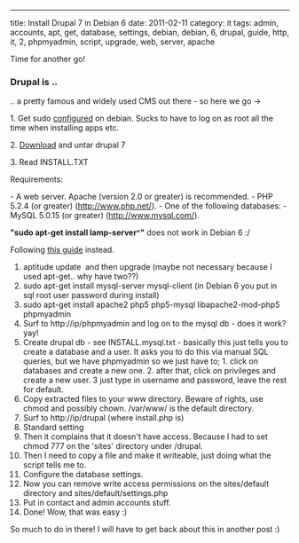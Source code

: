 ---
title: Install Drupal 7 in Debian 6
date: 2011-02-11
category: it
tags: admin, accounts, apt, get, database, settings, debian, debian, 6, drupal, guide, http, it, 2, phpmyadmin, script, upgrade, web, server, apache

Time for another go!

### Drupal is ..

.. a pretty famous and widely used CMS out there - so here we go ->

1\. Get sudo [configured](http://wiki.debian.org/sudo "configure sudo") on debian. Sucks to have to log on as root all the time when installing apps etc.

2\. [Download](http://drupal.org/project/drupal "drupal") and untar drupal 7

3\. Read INSTALL.TXT

Requirements:

\- A web server. Apache (version 2.0 or greater) is recommended. - PHP 5.2.4 (or greater) (http://www.php.net/). - One of the following databases: - MySQL 5.0.15 (or greater) (http://www.mysql.com/).

**"sudo apt-get install lamp-server^"** does not work in Debian 6 :/

Following [this guide](http://wiki.debian.org/LaMp "lamp debian") instead.

1. aptitude update  and then upgrade (maybe not necessary because I used apt-get.. why have two??)
2. sudo apt-get install mysql-server mysql-client (in Debian 6 you put in sql root user password during install)
3. sudo apt-get install apache2 php5 php5-mysql libapache2-mod-php5 phpmyadmin
4. Surf to http://ip/phpmyadmin and log on to the mysql db - does it work? yay!
5. Create drupal db - see INSTALL.mysql.txt - basically this just tells you to create a database and a user. It asks you to do this via manual SQL queries, but we have phpmyadmin so we just have to; 1. click on databases and create a new one. 2. after that, click on privileges and create a new user. 3 just type in username and password, leave the rest for default.
6. Copy extracted files to your www directory. Beware of rights, use chmod and possibly chown. /var/www/ is the default directory.
7. Surf to http://ip/drupal (where install.php is)
8. Standard setting
9. Then it complains that it doesn't have access. Because I had to set chmod 777 on the 'sites' directory under /drupal.
10. Then I need to copy a file and make it writeable, just doing what the script tells me to.
11. Configure the database settings.
12. Now you can remove write access permissions on the sites/default directory and sites/default/settings.php
13. Put in contact and admin accounts stuff.
14. Done! Wow, that was easy :)

So much to do in there! I will have to get back about this in another post :)
